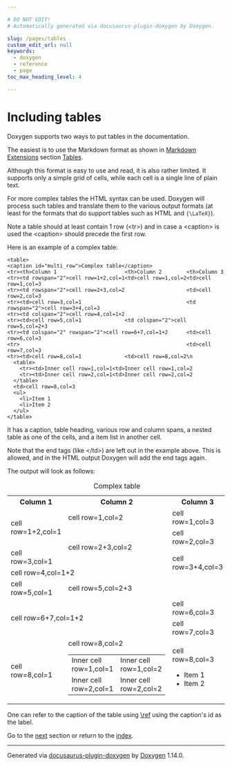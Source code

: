 ```yaml
---

# DO NOT EDIT!
# Automatically generated via docusaurus-plugin-doxygen by Doxygen.

slug: /pages/tables
custom_edit_url: null
keywords:
  - doxygen
  - reference
  - page
toc_max_heading_level: 4

---
```


<div class="doxyPage">

# Including tables




Doxygen supports two ways to put tables in the documentation.

The easiest is to use the Markdown format as shown in <a href="/web-doxygen/docs/pages/markdown/#markdown_extra">Markdown Extensions</a> section <a href="/web-doxygen/docs/pages/markdown/#md_tables">Tables</a>.

Although this format is easy to use and read, it is also rather limited. It supports only a simple grid of cells, while each cell is a single line of plain text.

For more complex tables the HTML syntax can be used. Doxygen will process such tables and translate them to the various output formats (at least for the formats that do support tables such as HTML and <code>{\LaTeX}</code>).

Note a table should at least contain 1 row (<span class="doxyComputerOutput">&lt;tr&gt;</span>) and in case a <span class="doxyComputerOutput">&lt;caption&gt;</span> is used the <span class="doxyComputerOutput">&lt;caption&gt;</span> should precede the first row.

Here is an example of a complex table:


<pre><code>&lt;table&gt;
&lt;caption id="multi_row"&gt;Complex table&lt;/caption&gt;
&lt;tr&gt;&lt;th&gt;Column 1                      &lt;th&gt;Column 2        &lt;th&gt;Column 3
&lt;tr&gt;&lt;td rowspan="2"&gt;cell row=1+2,col=1&lt;td&gt;cell row=1,col=2&lt;td&gt;cell row=1,col=3
&lt;tr&gt;&lt;td rowspan="2"&gt;cell row=2+3,col=2                    &lt;td&gt;cell row=2,col=3
&lt;tr&gt;&lt;td&gt;cell row=3,col=1                                  &lt;td rowspan="2"&gt;cell row=3+4,col=3
&lt;tr&gt;&lt;td colspan="2"&gt;cell row=4,col=1+2
&lt;tr&gt;&lt;td&gt;cell row=5,col=1              &lt;td colspan="2"&gt;cell row=5,col=2+3
&lt;tr&gt;&lt;td colspan="2" rowspan="2"&gt;cell row=6+7,col=1+2      &lt;td&gt;cell row=6,col=3
&lt;tr&gt;                                                      &lt;td&gt;cell row=7,col=3
&lt;tr&gt;&lt;td&gt;cell row=8,col=1              &lt;td&gt;cell row=8,col=2\n
  &lt;table&gt;
    &lt;tr&gt;&lt;td&gt;Inner cell row=1,col=1&lt;td&gt;Inner cell row=1,col=2
    &lt;tr&gt;&lt;td&gt;Inner cell row=2,col=1&lt;td&gt;Inner cell row=2,col=2
  &lt;/table&gt;
  &lt;td&gt;cell row=8,col=3
  &lt;ul&gt;
    &lt;li&gt;Item 1
    &lt;li&gt;Item 2
  &lt;/ul&gt;
&lt;/table&gt;
</code></pre>


It has a caption, table heading, various row and column spans, a nested table as one of the cells, and a item list in another cell.

Note that the end tags (like <span class="doxyComputerOutput">&lt;/td&gt;</span>) are left out in the example above. This is allowed, and in the HTML output Doxygen will add the end tags again.

The output will look as follows:

<table class="doxyTable">
<caption id="tables_1multi_row">Complex table</caption>
<tr>
<th>Column 1</th>
<th>Column 2</th>
<th>Column 3</th>
</tr>
<tr>
<td rowspan="2">cell row=1+2,col=1</td>
<td>cell row=1,col=2</td>
<td>cell row=1,col=3</td>
</tr>
<tr>
<td rowspan="2">cell row=2+3,col=2</td>
<td>cell row=2,col=3</td>
</tr>
<tr>
<td>cell row=3,col=1</td>
<td rowspan="2">cell row=3+4,col=3</td>
</tr>
<tr>
<td colspan="2">cell row=4,col=1+2</td>
</tr>
<tr>
<td>cell row=5,col=1</td>
<td colspan="2">cell row=5,col=2+3</td>
</tr>
<tr>
<td colspan="2" rowspan="2">cell row=6+7,col=1+2</td>
<td>cell row=6,col=3</td>
</tr>
<tr>
<td>cell row=7,col=3</td>
</tr>
<tr>
<td>cell row=8,col=1</td>
<td>cell row=8,col=2
<br/>

<table class="doxyTable">
<tr>
<td>Inner cell row=1,col=1</td>
<td>Inner cell row=1,col=2</td>
</tr>
<tr>
<td>Inner cell row=2,col=1</td>
<td>Inner cell row=2,col=2</td>
</tr>
</table></td>
<td>cell row=8,col=3

<ul class="doxyList ">
<li>Item 1</li>
<li>Item 2</li>
</ul></td>
</tr>
</table>

One can refer to the caption of the table using <a href="/web-doxygen/docs/pages/commands/#cmdref">\\ref</a> using the caption's id as the label.
 
Go to the <a href="/docs/pages/diagrams/">next</a> section or return to the
 <a href="/docs/">index</a>.


<hr/>

<p class="doxyGeneratedBy">Generated via <a href="https://github.com/xpack/docusaurus-plugin-doxygen">docusaurus-plugin-doxygen</a> by <a href="https://www.doxygen.nl">Doxygen</a> 1.14.0.</p>

</div>
